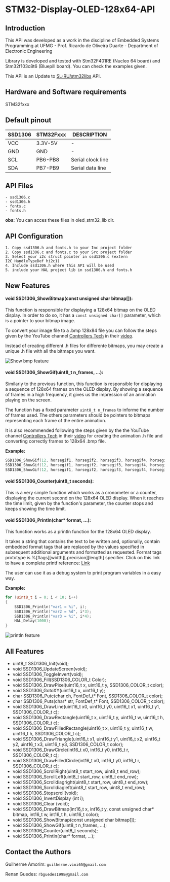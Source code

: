 # STM32-Display-OLED-128x64-API

## Introduction
This API was developed as a work in the discipline of Embedded Systems Programming at UFMG - Prof. Ricardo de Oliveira Duarte - Department of Electronic Engineering

Library is developed and tested with Stm32F401RE (Nucleo 64 board) and Stm32f103c8t6 (Bluepill board). You can check the examples given.

This API is an Update to [SL-RU/stm32libs](https://github.com/SL-RU/stm32libs) API.

## Hardware and Software requirements
STM32fxxx

## Default pinout
SSD1306 | STM32Fxxx | DESCRIPTION
------------ | ------------- | -------------
VCC | 3.3V-5V | - 
GND | GND | -
SCL | PB6-PB8 |Serial clock line
SDA | PB7-PB9 |Serial data line

## API Files
	- ssd1306.c
	- ssd1306.h
	- fonts.c
	- fonts.h

__obs:__ You can acces these files in oled_stm32_lib dir.

## API Configuration
	1. Copy ssd1306.h and fonts.h to your Inc project folder
	2. Copy ssd1306.c and fonts.c to your Src project folder
	3. Select your i2c struct pointer in ssd1306.c (extern I2C_HandleTypeDef hi2c1)
	4. Include ssd1306.h where this API will be used
	5. include your HAL project lib in ssd1306.h and fonts.h
  
## New Features

#### void SSD1306_ShowBitmap(const unsigned char bitmap[]):
This function is responsible for displaying a 128x64 bitmap on the OLED display. In order to do so, it has a `const unsigned char[]` parameter, which is a pointer to your bitmap image.

To convert your image file to a .bmp 128x84 file you can follow the steps given by the YouTube channel [Controllers Tech](https://www.youtube.com/channel/UCkdqtSMnhYuMsJkyHOxiPZQ) in their [video](https://www.youtube.com/watch?v=M5ddTjrcvEs). 

Instead of creating different .h files for differente bitmaps, you may create a unique .h file with all the bitmaps you want.

![Show bmp feature](https://github.com/guiguitz/STM32-Display-OLED-128x64-API/blob/main/github_images/show_bmp.jpg)

#### void SSD1306_ShowGif(uint8_t n_frames, ...):
Similarly to the previous function, this function is responsible for displaying a sequence of 128x64 frames on the OLED display. By showing a sequence of 			frames in a high frequency, it gives us the impression of an animation playing on the screen.

The function has a fixed parameter `uint8_t n_frames` to informe the number of frames used. The others parameters should be pointers to bitmaps representing each frame of the entire animation.

It is also recommended following the steps given by the the YouTube channel [Controllers Tech](https://www.youtube.com/channel/UCkdqtSMnhYuMsJkyHOxiPZQ) in their [video](https://www.youtube.com/watch?v=M5ddTjrcvEs) for creating the animation .h file and converting correctly frames to 128x64 .bmp file.

__Example:__
```C
SSD1306_ShowGif(12, horsegif1, horsegif2, horsegif3, horsegif4, horsegif5, horsegif6, horsegif7, horsegif8, horsegif9, horsegif10, horsegif11, horsegif12);
SSD1306_ShowGif(12, horsegif1, horsegif2, horsegif3, horsegif4, horsegif5, horsegif6, horsegif7, horsegif8, horsegif9, horsegif10, horsegif11, horsegif12);
SSD1306_ShowGif(12, horsegif1, horsegif2, horsegif3, horsegif4, horsegif5, horsegif6, horsegif7, horsegif8, horsegif9, horsegif10, horsegif11, horsegif12);
```

#### void SSD1306_Counter(uint8_t seconds):
This is a very simple function which works as a cronometer or a counter, displaying the current second on the 128x64 OLED display. When it reaches the time limit, given 	by the function's parameter, the counter stops and keeps showing the time limit.

#### void SSD1306_Println(char* format, ...):
This function works as a println function for the 128x64 OLED display. 

It takes a string that contains the text to be written and, optionally, contain embedded format tags that are replaced by the values specified in subsequent additional arguments and formatted as requested. Format tags prototype is %[flags][width][.precision][length] specifier. Click on this link to have a complete printf reference: [Link](https://www.tutorialspoint.com/c_standard_library/c_function_printf.htm)

The user can use it as a debug system to print program variables in a easy way.

__Example:__
```C
for (uint8_t i = 0; i < 10; i++)
{
    SSD1306_Println("var1 = %i", i);
    SSD1306_Println("var2 = %d", i*3);
    SSD1306_Println("var3 = %i", i*4);
    HAL_Delay(1000);
}
```

![println feature](https://github.com/guiguitz/STM32-Display-OLED-128x64-API/blob/main/github_images/println.jpg)

## All Features
* uint8_t SSD1306_Init(void);
* void SSD1306_UpdateScreen(void);
* void SSD1306_ToggleInvert(void);
* void SSD1306_Fill(SSD1306_COLOR_t Color);
* void SSD1306_DrawPixel(uint16_t x, uint16_t y, SSD1306_COLOR_t color);
* void SSD1306_GotoXY(uint16_t x, uint16_t y);
* char SSD1306_Putc(char ch, FontDef_t* Font, SSD1306_COLOR_t color);
* char SSD1306_Puts(char* str, FontDef_t* Font, SSD1306_COLOR_t color);
* void SSD1306_DrawLine(uint16_t x0, uint16_t y0, uint16_t x1, uint16_t y1, SSD1306_COLOR_t c);
* void SSD1306_DrawRectangle(uint16_t x, uint16_t y, uint16_t w, uint16_t h, SSD1306_COLOR_t c);
* void SSD1306_DrawFilledRectangle(uint16_t x, uint16_t y, uint16_t w, uint16_t h, SSD1306_COLOR_t c);
* void SSD1306_DrawTriangle(uint16_t x1, uint16_t y1, uint16_t x2, uint16_t y2, uint16_t x3, uint16_t y3, SSD1306_COLOR_t color);
* void SSD1306_DrawCircle(int16_t x0, int16_t y0, int16_t r, SSD1306_COLOR_t c);
* void SSD1306_DrawFilledCircle(int16_t x0, int16_t y0, int16_t r, SSD1306_COLOR_t c);
* void SSD1306_ScrollRight(uint8_t start_row, uint8_t end_row);
* void SSD1306_ScrollLeft(uint8_t start_row, uint8_t end_row);
* void SSD1306_Scrolldiagright(uint8_t start_row, uint8_t end_row);
* void SSD1306_Scrolldiagleft(uint8_t start_row, uint8_t end_row);
* void SSD1306_Stopscroll(void);
* void SSD1306_InvertDisplay (int i);
* void SSD1306_Clear (void);
* void SSD1306_DrawBitmap(int16_t x, int16_t y, const unsigned char* bitmap, int16_t w, int16_t h, uint16_t color);
* void SSD1306_ShowBitmap(const unsigned char bitmap[]);
* void SSD1306_ShowGif(uint8_t n_frames, ...);
* void SSD1306_Counter(uint8_t seconds);
* void SSD1306_Println(char* format, ...);

## Contact the Authors
Guilherme Amorim: `guilherme.vini65@gmail.com`

Renan Guedes: `rbguedes1998@gmail.com`
